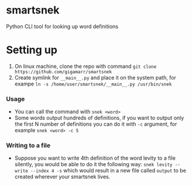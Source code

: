 # smartsnek
Python CLI tool for looking up word definitions

# Setting up

1. On linux machine, clone the repo with command `git clone https://github.com/gigamarr/smartsnek`
2. Create symlink for `__main__.py` and place it on the system path, for exampe `ln -s /home/user/smartsnek/__main__.py /usr/bin/snek`

### Usage
- You can call the command with `snek <word>`
- Some words output hundreds of definitions, if you want to output only the first N number of definitions you can do it with `-c` argument, for example `snek <word> -c 5`
### Writing to a file
- Suppose you want to write 4th definition of the word levity to a file silently, you would be able to do it the following way:
`snek levity --write --index 4 -s` which would result in a new file called `output` to be created wherever your smartsnek lives.
